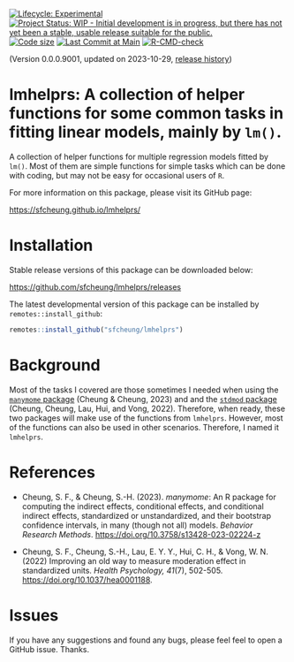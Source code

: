 <!-- badges: start -->
[![Lifecycle: Experimental](https://img.shields.io/badge/lifecycle-experimental-orange.svg)](https://lifecycle.r-lib.org/articles/stages.html#experimental)
[![Project Status: WIP - Initial development is in progress, but there has not yet been a stable, usable release suitable for the public.](https://www.repostatus.org/badges/latest/wip.svg)](https://www.repostatus.org/#wip)
[![Code size](https://img.shields.io/github/languages/code-size/sfcheung/lmhelprs.svg)](https://github.com/sfcheung/lmhelprs)
[![Last Commit at Main](https://img.shields.io/github/last-commit/sfcheung/lmhelprs.svg)](https://github.com/sfcheung/lmhelprs/commits/main)
[![R-CMD-check](https://github.com/sfcheung/lmhelprs/actions/workflows/R-CMD-check.yaml/badge.svg)](https://github.com/sfcheung/lmhelprs/actions/workflows/R-CMD-check.yaml)
<!-- badges: end -->

(Version 0.0.0.9001, updated on 2023-10-29, [release history](https://sfcheung.github.io/lmhelprs/news/index.html))

# lmhelprs: A collection of helper functions for some common tasks in fitting linear models, mainly by `lm()`.

A collection of helper functions for
multiple regression models fitted by `lm()`.
Most of them are simple functions for
simple tasks which can be done with coding,
but may not be easy for occasional users of `R`.

For more information on this package, please visit its GitHub page:

https://sfcheung.github.io/lmhelprs/

# Installation

Stable release versions of this package can be downloaded below:

https://github.com/sfcheung/lmhelprs/releases

The latest developmental version of this package can be installed by `remotes::install_github`:

```r
remotes::install_github("sfcheung/lmhelprs")
```

# Background

Most of the tasks I covered are those sometimes I needed when
using the [`manymome` package](https://sfcheung.github.io/manymome/)
(Cheung & Cheung, 2023) and
and the [`stdmod` package](https://sfcheung.github.io/stdmod/)
(Cheung, Cheung, Lau, Hui, and Vong, 2022).
Therefore, when ready, these two packages
will make use of the functions from
`lmhelprs`. However, most of the functions
can also be used in other scenarios.
Therefore, I named it `lmhelprs`.

# References

- Cheung, S. F., & Cheung, S.-H. (2023).
  *manymome*: An R package for computing
  the indirect effects, conditional
  effects, and conditional indirect
  effects, standardized or
  unstandardized, and their bootstrap
  confidence intervals, in many (though
  not all) models. *Behavior Research
  Methods*.
  https://doi.org/10.3758/s13428-023-02224-z

- Cheung, S. F., Cheung, S.-H., Lau, E.
  Y. Y., Hui, C. H., & Vong, W. N.
  (2022) Improving an old way to measure
  moderation effect in standardized
  units. *Health Psychology, 41*(7),
  502-505.
  https://doi.org/10.1037/hea0001188.

# Issues

If you have any suggestions and found any bugs, please feel
feel to open a GitHub issue. Thanks.